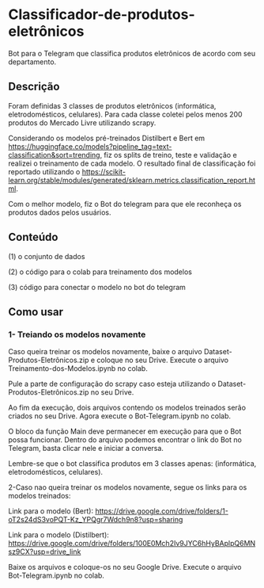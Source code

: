 # Classificador-de-produtos-eletrônicos
Bot para o Telegram que classifica produtos eletrônicos de acordo com seu departamento.
## Descrição
Foram definidas 3 classes de produtos eletrônicos (informática, eletrodomésticos, celulares). Para cada classe coletei pelos menos 200 produtos do Mercado Livre utilizando scrapy. 

Considerando os modelos pré-treinados Distilbert e Bert em https://huggingface.co/models?pipeline_tag=text-classification&sort=trending, fiz os splits de treino, teste e validação e realizei o treinamento de cada modelo. O resultado final de classificação foi reportado utilizando o https://scikit-learn.org/stable/modules/generated/sklearn.metrics.classification_report.html.

Com o melhor modelo, fiz o Bot do telegram para que ele reconheça os produtos dados pelos usuários.
## Conteúdo
(1) o conjunto de dados

(2) o código para o colab para treinamento dos modelos 

(3) código para conectar o modelo no bot do telegram 
## Como usar
### 1- Treiando os modelos novamente
Caso queira treinar os modelos novamente, baixe o arquivo Dataset-Produtos-Eletrônicos.zip e coloque no seu Drive. Execute o arquivo Treinamento-dos-Modelos.ipynb no colab. 

Pule a parte de configuração do scrapy caso esteja utilizando o Dataset-Produtos-Eletrônicos.zip no seu Drive. 

Ao fim da execução, dois arquivos contendo os modelos treinados serão criados no seu Drive. Agora execute o Bot-Telegram.ipynb no colab. 

O bloco da função Main deve permanecer em execução para que o Bot possa funcionar.  Dentro do arquivo podemos encontrar o link do Bot no Telegram, basta clicar nele e iniciar a conversa. 

Lembre-se que o bot classifica produtos em 3 classes apenas: (informática, eletrodomésticos, celulares).

2-Caso nao queira treinar os modelos novamente, segue os links para os modelos treinados:

Link para o modelo (Bert): https://drive.google.com/drive/folders/1-oT2s24dS3voPQT-Kz_YPQgr7Wdch9n8?usp=sharing

Link para o modelo (Distilbert): https://drive.google.com/drive/folders/100E0Mch2Iv9JYC6hHyBAplpQ6MNsz9CX?usp=drive_link

Baixe os arquivos e coloque-os no seu Google Drive. Execute o arquivo Bot-Telegram.ipynb no colab. 
